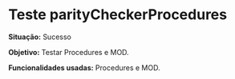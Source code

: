 # Teste parityCheckerProcedures
<b>Situação:</b> Sucesso

<b>Objetivo:</b> Testar Procedures e MOD.

<b>Funcionalidades usadas:</b> Procedures e MOD.
